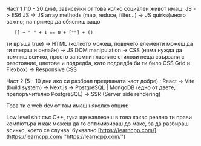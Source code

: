  Част 1 (10 - 20 дни), зависейки от това колко социален живот имаш: JS -> ES6 JS -> JS array methods (map, reduce, filter...) -> JS quirks(много важно; на пример да обясниш защо

 ```
    [] + " " + 1 == 0 + [""] + ()
```

 ти връща true) -> HTML (колкото можеш, повечето елементи можеш да ги гледаш и онлайн) -> JS DOM manipulation -> CSS (няма нужда да помниш всичко, просто запомни главните стилови неща свързани с разстояние, цветове и подредба, като подредба би ти било CSS Grid и Flexbox) -> Responsive CSS

Част 2 (5 - 10 дни ако си разбрал предишната част добре) : React -> Vite (build system) -> Next.js -> PostgreSQL | MongoDB (едно от двете, препоръчително PostgreSQL) -> SSR (Server side rendering)
  

Това ти е web dev
от там имаш няколко опции:

Low level shit със C++, тука ще навлезеш в това какво реално ти прави компютъра и как можеш да го оптимизираш до макс, за да разбираш всичко, което се случва: буквално [https://learncpp.com/](https://learncpp.com/ "https://learncpp.com/")
